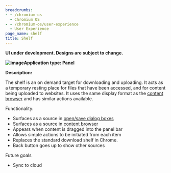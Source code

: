 ```yaml
---
breadcrumbs:
- - /chromium-os
  - Chromium OS
- - /chromium-os/user-experience
  - User Experience
page_name: shelf
title: Shelf
---
```


******UI under development. Designs are subject to change.******

****<img alt="image"
src="/chromium-os/user-experience/shelf/Shelf.png">Application type:** Panel**

**Description:**

The shelf is an on demand target for downloading and uploading. It acts as a
temporary resting place for files that have been accessed, and for content being
uploaded to websites. It uses the same display format as the [content
browser](/chromium-os/user-experience/content-browser) and has similar actions
available.

Functionality:

*   Surfaces as a source in [open/save dialog
            boxes](/chromium-os/user-experience/opensave-dialogs)
*   Surfaces as a source in [content
            browser](/chromium-os/user-experience/content-browser)
*   Appears when content is dragged into the panel bar
*   Allows simple actions to be initiated from each item
*   Replaces the standard download shelf in Chrome.
*   Back button goes up to show other sources

Future goals

*   Sync to cloud
